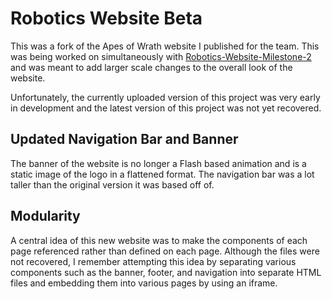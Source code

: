 # Robotics Website Beta
This was a fork of the Apes of Wrath website I published for the team. This was being worked on simultaneously with [Robotics-Website-Milestone-2](https://github.com/CKhamis/Robotics-Website-Milestone-2) and was meant to add larger scale changes to the overall look of the website.

Unfortunately, the currently uploaded version of this project was very early in development and the latest version of this project was not yet recovered.

## Updated Navigation Bar and Banner
The banner of the website is no longer a Flash based animation and is a static image of the logo in a flattened format. The navigation bar was a lot taller than the original version it was based off of.

## Modularity
A central idea of this new website was to make the components of each page referenced rather than defined on each page. Although the files were not recovered, I remember attempting this idea by separating various components such as the banner, footer, and navigation into separate HTML files and embedding them into various pages by using an iframe.